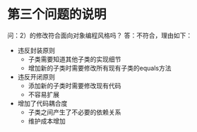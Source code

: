 # 第三个问题的说明
问：2）的修改符合面向对象编程风格吗？
答：不符合，理由如下：
* 违反封装原则 
  * 子类需要知道其他子类的实现细节 
  * 增加新的子类时需要修改所有现有子类的equals方法
* 违反开闭原则 
  * 添加新的子类时需要修改现有代码
  * 不容易扩展
* 增加了代码耦合度 
  * 子类之间产生了不必要的依赖关系 
  * 维护成本增加